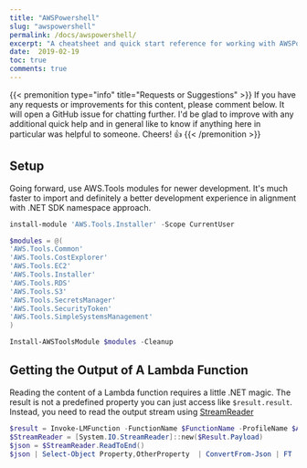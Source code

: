 ```yaml
---
title: "AWSPowershell"
slug: "awspowershell"
permalink: /docs/awspowershell/
excerpt: "A cheatsheet and quick start reference for working with AWSPowershell"
date:  2019-02-19
toc: true
comments: true
---
```


{{< premonition type="info" title="Requests or Suggestions" >}}
If you have any requests or improvements for this content, please comment below. It will open a GitHub issue for chatting further.
I'd be glad to improve with any additional quick help and in general like to know if anything here in particular was helpful to someone.
Cheers! 👍
{{< /premonition >}}

## Setup

Going forward, use AWS.Tools modules for newer development.
It's much faster to import and definitely a better development experience in alignment with .NET SDK namespace approach.

```powershell
install-module 'AWS.Tools.Installer' -Scope CurrentUser

$modules = @(
'AWS.Tools.Common'
'AWS.Tools.CostExplorer'
'AWS.Tools.EC2'
'AWS.Tools.Installer'
'AWS.Tools.RDS'
'AWS.Tools.S3'
'AWS.Tools.SecretsManager'
'AWS.Tools.SecurityToken'
'AWS.Tools.SimpleSystemsManagement'
)

Install-AWSToolsModule $modules -Cleanup
```

## Getting the Output of A Lambda Function

Reading the content of a Lambda function requires a little .NET magic. The result is not a predefined property you can just access like `$result.result`. Instead, you need to read the output stream using [StreamReader](https://docs.microsoft.com/en-us/dotnet/api/system.io.streamreader.readtoend "StreamReader.ReadToEnd")

```powershell
$result = Invoke-LMFunction -FunctionName $FunctionName -ProfileName $AWSProfile
$StreamReader = [System.IO.StreamReader]::new($Result.Payload)
$json = $StreamReader.ReadToEnd()
$json | Select-Object Property,OtherProperty  | ConvertFrom-Json | FT
```
